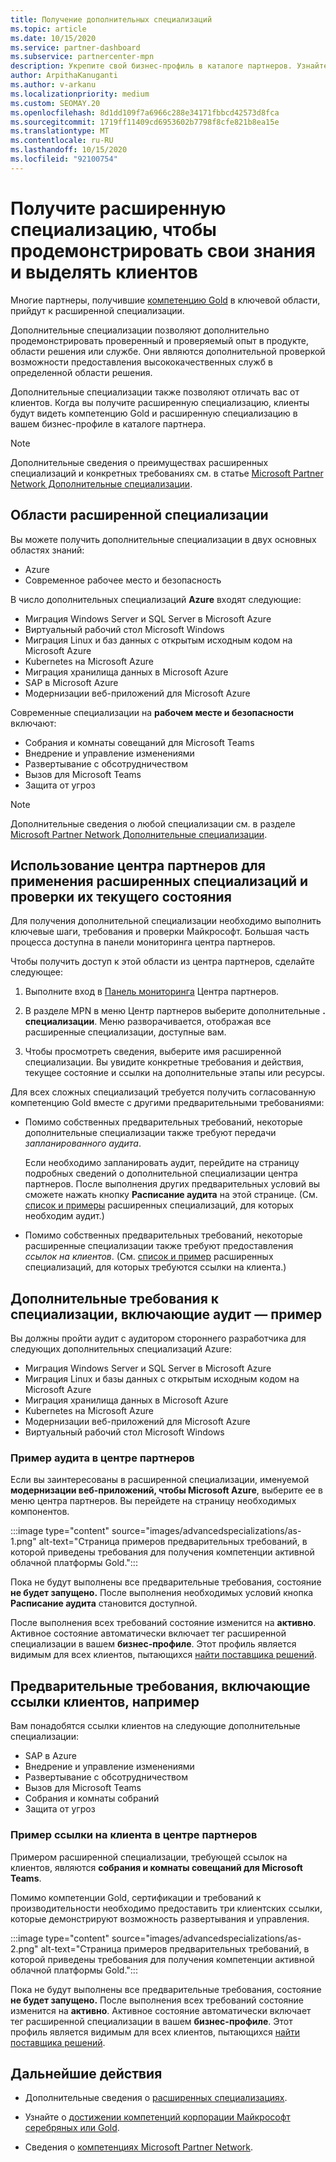 ```yaml
---
title: Получение дополнительных специализаций
ms.topic: article
ms.date: 10/15/2020
ms.service: partner-dashboard
ms.subservice: partnercenter-mpn
description: Укрепите свой бизнес-профиль в каталоге партнеров. Узнайте, как получить дополнительные специализации, а также компетенции Gold-серебро.
author: ArpithaKanuganti
ms.author: v-arkanu
ms.localizationpriority: medium
ms.custom: SEOMAY.20
ms.openlocfilehash: 8d1dd109f7a6966c288e34171fbbcd42573d8fca
ms.sourcegitcommit: 1719ff11409cd6953602b7798f8cfe821b8ea15e
ms.translationtype: MT
ms.contentlocale: ru-RU
ms.lasthandoff: 10/15/2020
ms.locfileid: "92100754"
---
```

# <a name="earn-an-advanced-specialization-to-showcase-expertise-and-stand-out-to-customers"></a>Получите расширенную специализацию, чтобы продемонстрировать свои знания и выделять клиентов 

Многие партнеры, получившие [компетенцию Gold](learn-about-competencies.md) в ключевой области, прийдут к расширенной специализации.

Дополнительные специализации позволяют дополнительно продемонстрировать проверенный и проверяемый опыт в продукте, области решения или службе. Они являются дополнительной проверкой возможности предоставления высококачественных служб в определенной области решения.

Дополнительные специализации также позволяют отличать вас от клиентов. Когда вы получите расширенную специализацию, клиенты будут видеть компетенцию Gold и расширенную специализацию в вашем бизнес-профиле в каталоге партнера.

> [!NOTE]
> Дополнительные сведения о преимуществах расширенных специализаций и конкретных требованиях см. в статье [Microsoft Partner Network Дополнительные специализации](https://partner.microsoft.com/membership/advanced-specialization).

## <a name="advanced-specialization-areas"></a>Области расширенной специализации

Вы можете получить дополнительные специализации в двух основных областях знаний:

- Azure
- Современное рабочее место и безопасность

В число дополнительных специализаций **Azure** входят следующие:

- Миграция Windows Server и SQL Server в Microsoft Azure 
- Виртуальный рабочий стол Microsoft Windows
- Миграция Linux и баз данных с открытым исходным кодом на Microsoft Azure
- Kubernetes на Microsoft Azure
- Миграция хранилища данных в Microsoft Azure
- SAP в Microsoft Azure
- Модернизации веб-приложений для Microsoft Azure
 
Современные специализации на **рабочем месте и безопасности** включают:

- Собрания и комнаты совещаний для Microsoft Teams
- Внедрение и управление изменениями
- Развертывание с обсотрудничеством
- Вызов для Microsoft Teams
- Защита от угроз
 
> [!NOTE]
> Дополнительные сведения о любой специализации см. в разделе [Microsoft Partner Network Дополнительные специализации](https://partner.microsoft.com/membership/advanced-specialization).

## <a name="use-partner-center-to-apply-for-advanced-specializations-and-check-their-current-status"></a>Использование центра партнеров для применения расширенных специализаций и проверки их текущего состояния

Для получения дополнительной специализации необходимо выполнить ключевые шаги, требования и проверки Майкрософт. Большая часть процесса доступна в панели мониторинга центра партнеров.

Чтобы получить доступ к этой области из центра партнеров, сделайте следующее:

1. Выполните вход в [Панель мониторинга](https://partner.microsoft.com/dashboard/home) Центра партнеров.

2. В разделе MPN в меню Центр партнеров выберите дополнительные **. специализации**. Меню разворачивается, отображая все расширенные специализации, доступные вам.

3. Чтобы просмотреть сведения, выберите имя расширенной специализации. Вы увидите конкретные требования и действия, текущее состояние и ссылки на дополнительные этапы или ресурсы.

Для всех сложных специализаций требуется получить согласованную компетенцию Gold вместе с другими предварительными требованиями:

- Помимо собственных предварительных требований, некоторые дополнительные специализации также требуют передачи *запланированного аудита*.

  Если необходимо запланировать аудит, перейдите на страницу подробных сведений о дополнительной специализации центра партнеров. После выполнения других предварительных условий вы сможете нажать кнопку **Расписание аудита** на этой странице. (См. [список и примеры](advanced-specializations.md#advanced-specialization-requirements-that-include-an-audit---an-example) расширенных специализаций, для которых необходим аудит.)

- Помимо собственных предварительных требований, некоторые расширенные специализации также требуют предоставления *ссылок на клиентов*. (См. [список и пример](advanced-specializations.md#prerequisites-that-include-customer-references---an-example) расширенных специализаций, для которых требуются ссылки на клиента.)

## <a name="advanced-specialization-requirements-that-include-an-audit---an-example"></a>Дополнительные требования к специализации, включающие аудит — пример

Вы должны пройти аудит с аудитором стороннего разработчика для следующих дополнительных специализаций Azure:

- Миграция Windows Server и SQL Server в Microsoft Azure
- Миграция Linux и базы данных с открытым исходным кодом на Microsoft Azure
- Миграция хранилища данных в Microsoft Azure
- Kubernetes на Microsoft Azure
- Модернизации веб-приложений для Microsoft Azure
- Виртуальный рабочий стол Microsoft Windows

### <a name="audit-example-in-partner-center"></a>Пример аудита в центре партнеров

Если вы заинтересованы в расширенной специализации, именуемой **модернизации веб-приложений, чтобы Microsoft Azure**, выберите ее в меню центра партнеров. Вы перейдете на страницу необходимых компонентов.

:::image type="content" source="images/advancedspecializations/as-1.png" alt-text="Страница примеров предварительных требований, в которой приведены требования для получения компетенции активной облачной платформы Gold.":::

Пока не будут выполнены все предварительные требования, состояние **не будет запущено.**
После выполнения необходимых условий кнопка **Расписание аудита** становится доступной.

После выполнения всех требований состояние изменится на **активно**. Активное состояние автоматически включает тег расширенной специализации в вашем **бизнес-профиле**. Этот профиль является видимым для всех клиентов, пытающихся [найти поставщика решений](https://www.microsoft.com/solution-providers/home).

## <a name="prerequisites-that-include-customer-references---an-example"></a>Предварительные требования, включающие ссылки клиентов, например

Вам понадобятся ссылки клиентов на следующие дополнительные специализации:

- SAP в Azure
- Внедрение и управление изменениями
- Развертывание с обсотрудничеством
- Вызов для Microsoft Teams
- Собрания и комнаты собраний
- Защита от угроз

### <a name="customer-reference-example-in-partner-center"></a>Пример ссылки на клиента в центре партнеров

Примером расширенной специализации, требующей ссылок на клиентов, являются **собрания и комнаты совещаний для Microsoft Teams**.

Помимо компетенции Gold, сертификации и требований к производительности необходимо предоставить три клиентских ссылки, которые демонстрируют возможность развертывания и управления.

:::image type="content" source="images/advancedspecializations/as-2.png" alt-text="Страница примеров предварительных требований, в которой приведены требования для получения компетенции активной облачной платформы Gold.":::

Пока не будут выполнены все предварительные требования, состояние **не будет запущено.** После выполнения всех требований состояние изменится на **активно**. Активное состояние автоматически включает тег расширенной специализации в вашем **бизнес-профиле**. Этот профиль является видимым для всех клиентов, пытающихся [найти поставщика решений](https://www.microsoft.com/solution-providers/home).

## <a name="next-steps"></a>Дальнейшие действия

- Дополнительные сведения о [расширенных специализациях](https://partner.microsoft.com/membership/advanced-specialization).

- Узнайте о [достижении компетенций корпорации Майкрософт серебряных или Gold](learn-about-competencies.md).

- Сведения о [компетенциях Microsoft Partner Network](https://partner.microsoft.com/membership/competencies).